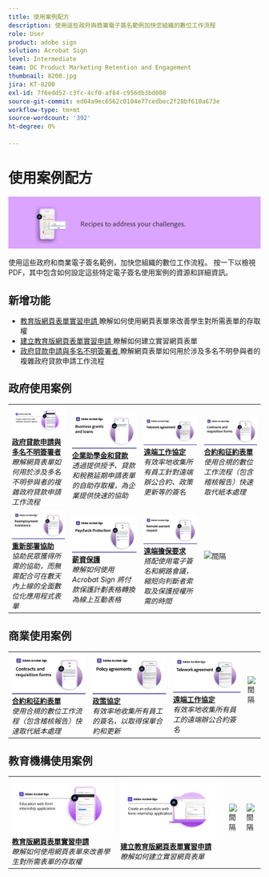 ```yaml
---
title: 使用案例配方
description: 使用這些政府與商業電子簽名範例加快您組織的數位工作流程
role: User
product: adobe sign
solution: Acrobat Sign
level: Intermediate
team: DC Product Marketing Retention and Engagement
thumbnail: 8200.jpg
jira: KT-8200
exl-id: 7f6edd52-c3fc-4cf0-af84-c956db3bd008
source-git-commit: ed04a9ec6562c0104e77cedbec2f28bf610a673e
workflow-type: tm+mt
source-wordcount: '392'
ht-degree: 0%

---
```


# 使用案例配方

![使用案例橫幅](../assets/Hero-Recipe.png)

使用這些政府和商業電子簽名範例，加快您組織的數位工作流程。 按一下以檢視 PDF，其中包含如何設定這些特定電子簽名使用案例的資源和詳細資訊。

## 新增功能

* [教育版網頁表單實習申請 ](usecase-edu-intern.md)
瞭解如何使用網頁表單來改善學生對所需表單的存取權
* [建立教育版網頁表單實習申請 ](usecase-edu-intern-create.md)
瞭解如何建立實習網頁表單
* [政府貸款申請與多名不明簽署者 ](webform-multiple-signers.md)
瞭解網頁表單如何用於涉及多名不明參與者的複雜政府貸款申請工作流程

## 政府使用案例

<table style="table-layout:fixed">
<tr>
  <td>
    <a href="webform-multiple-signers.md">
      <img alt="政府貸款申請與多名不明簽署者" src="../assets/Web-form-unknown.png" />
    </a>
    <div>
    <a href="webform-multiple-signers.md"><strong>政府貸款申請與多名不明簽署者</strong></a>
    </div>
    <em>瞭解網頁表單如何用於涉及多名不明參與者的複雜政府貸款申請工作流程</em>
    <br>
  </td> 
  <td>
    <a href="usecasegovgrants.md">
      <img alt="企業助學金和貸款" src="../assets/UC_Business.png" />
    </a>
    <div>
    <a href="usecasegovgrants.md"><strong>企業助學金和貸款</strong></a>
    </div>
    <em>透過提供授予、貸款和稅務延期申請表單的自助存取權，為企業提供快速的協助</em>
    <br>
  </td> 
  <td>
    <a href="usecasegovtelework.md">
      <img alt="遠端工作協定" src="../assets/UC_MegasignR.png" />
    </a>
    <div>
    <a href="usecasegovtelework.md"><strong>遠端工作協定</strong></a>
    </div>
    <em>有效率地收集所有員工針對遠端辦公合約、政策更新等的簽名</em>
    <br>
  </td>
  <td>
    <a href="usecasegovcontracts.md">
      <img alt="合約和征約表單" src="../assets/UC_WorkflowR.png" />
    </a>
    <div>
    <a href="usecasegovcontracts.md"><strong>合約和征約表單</strong></a>
    </div>
    <em>使用合規的數位工作流程（包含稽核報告）快速取代紙本處理</em>
    <br>
  </td>
</tr>
<tr>
 <td>
    <a href="usecasegovreemployment.md">
      <img alt="重新部署協助" src="../assets/UC_WebformsR.png" />
    </a>
    <div>
    <a href="usecasegovreemployment.md"><strong>重新部署協助</strong></a>
    </div>
    <em>協助民眾獲得所需的協助，而無需配合可在數天內上線的全面數位化應用程式表單</em>
    <br>
  </td>
  <td>
    <a href="usecasegovpaycheck.md">
      <img alt="薪資保護" src="../assets/UC_PaycheckProtectionR.png" />
    </a>
    <div>
    <a href="usecasegovpaycheck.md"><strong>薪資保護</strong></a>
    </div>
    <em>瞭解如何使用 Acrobat Sign 將付款保護計劃表格轉換為線上互動表格</em>
    <br>
  </td>
  <td>
    <a href="usecasegovremote.md">
      <img alt="遠端擔保要求" src="../assets/UC_Remote_WarrantR.png" />
    </a>
    <div>
    <a href="usecasegovremote.md"><strong>遠端擔保要求</strong></a>
    </div>
    <em>搭配使用電子簽名和網路會議，縮短向判斷者索取及保護授權所需的時間</em>
    <br>
  </td>
  <td>
    <img alt="間隔" src="../assets/Grayspacer.png" />
    <div>
    <br>
  </td>
</tr>
</table>

## 商業使用案例

<table style="table-layout:fixed">
<tr>
  <td>
    <a href="usecasecomcontracts.md">
      <img alt="合約和征約表單" src="../assets/UC_WorkflowR.png" />
    </a>
    <div>
    <a href="usecasecomcontracts.md"><strong>合約和征約表單</strong></a>
    </div>
    <em>使用合規的數位工作流程（包含稽核報告）快速取代紙本處理</em>
    <br>
  </td> 
  <td>
    <a href="usecasecompolicy.md">
      <img alt="政策協定" src="../assets/UC_Policy.png" />
    </a>
    <div>
    <a href="usecasecompolicy.md"><strong>政策協定</strong></a>
    </div>
    <em>有效率地收集所有員工的簽名，以取得保單合約和更新</em>
    <br>
  </td>
  <td>
    <a href="usecasecomtelework.md">
      <img alt="遠端工作協定" src="../assets/UC_MegasignR.png" />
    </a>
    <div>
    <a href="usecasecomtelework.md"><strong>遠端工作協定</strong></a>
    </div>
    <em>有效率地收集所有員工的遠端辦公合約簽名</em>
    <br>
  </td>
  <td>
    <img alt="間隔" src="../assets/Whitespacer.png" />
    <div>
    <br>
  </td>
</tr>
</table>

## 教育機構使用案例

<table style="table-layout:fixed">
<tr>
  <td>
    <a href="usecase-edu-intern.md">
      <img alt="教育版網頁表單實習申請" src="../assets/Webform-internship.png" />
    </a>
    <div>
    <a href="usecase-edu-intern.md"><strong>教育版網頁表單實習申請</strong></a>
    </div>
    <em>瞭解如何使用網頁表單來改善學生對所需表單的存取權</em>
    <br>
  </td> 
  <td>
    <a href="usecase-edu-intern-create.md">
      <img alt="建立教育版網頁表單實習申請" src="../assets/Webform-internship-create.png" />
    </a>
    <div>
    <a href="usecase-edu-intern-create.md"><strong>建立教育版網頁表單實習申請</strong></a>
    </div>
    <em>瞭解如何建立實習網頁表單</em>
    <br>
  </td> 
  <td>
    <img alt="間隔" src="../assets/Whitespacer.png" />
    <div>
    <br>
  </td>
  <td>
    <img alt="間隔" src="../assets/Whitespacer.png" />
    <div>
    <br>
  </td>
</tr>
</table>

